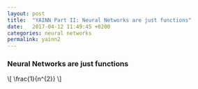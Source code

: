```yaml
---
layout: post
title:  "YAINN Part II: Neural Networks are just functions"
date:   2017-04-12 11:49:45 +0200
categories: neural networks
permalink: yainn2
---
```

### Neural Networks are just functions

\\[ \frac{1}{n^{2}} \\]

